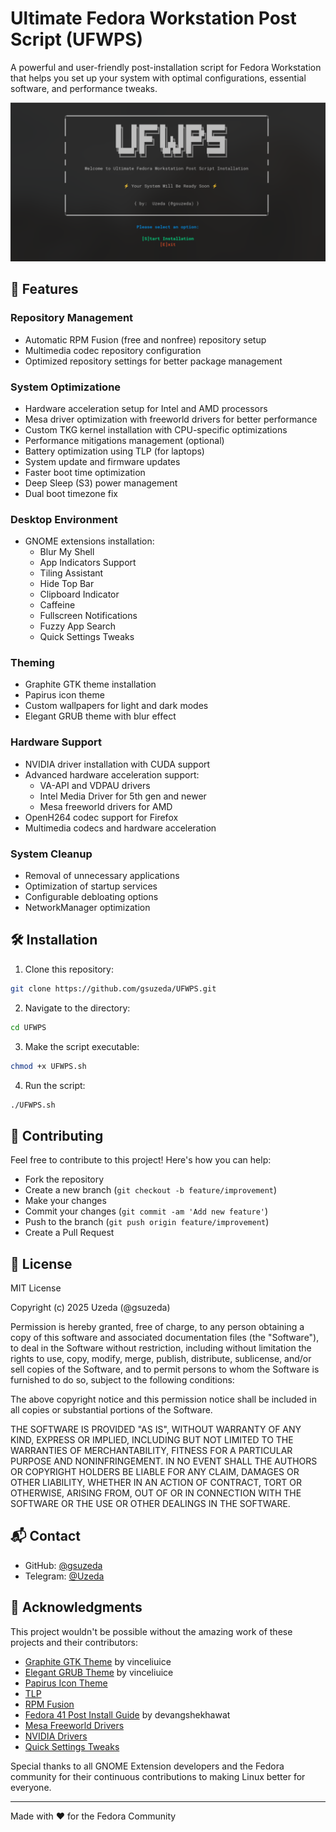 # Ultimate Fedora Workstation Post Script (UFWPS)

A powerful and user-friendly post-installation script for Fedora Workstation that helps you set up your system with optimal configurations, essential software, and performance tweaks.

<div align="center">
  <img src="screenshot.png" alt="UFWPS Screenshot" width="800"/>
</div>

## 🚀 Features

### Repository Management
- Automatic RPM Fusion (free and nonfree) repository setup
- Multimedia codec repository configuration
- Optimized repository settings for better package management

### System Optimizatione
- Hardware acceleration setup for Intel and AMD processors
- Mesa driver optimization with freeworld drivers for better performance
- Custom TKG kernel installation with CPU-specific optimizations
- Performance mitigations management (optional)
- Battery optimization using TLP (for laptops)
- System update and firmware updates
- Faster boot time optimization
- Deep Sleep (S3) power management
- Dual boot timezone fix

### Desktop Environment
- GNOME extensions installation:
  - Blur My Shell
  - App Indicators Support
  - Tiling Assistant
  - Hide Top Bar
  - Clipboard Indicator
  - Caffeine
  - Fullscreen Notifications
  - Fuzzy App Search
  - Quick Settings Tweaks

### Theming
- Graphite GTK theme installation
- Papirus icon theme
- Custom wallpapers for light and dark modes
- Elegant GRUB theme with blur effect

### Hardware Support
- NVIDIA driver installation with CUDA support
- Advanced hardware acceleration support:
  - VA-API and VDPAU drivers
  - Intel Media Driver for 5th gen and newer
  - Mesa freeworld drivers for AMD
- OpenH264 codec support for Firefox
- Multimedia codecs and hardware acceleration

### System Cleanup
- Removal of unnecessary applications
- Optimization of startup services
- Configurable debloating options
- NetworkManager optimization

## 🛠️ Installation

1. Clone this repository:
```bash
git clone https://github.com/gsuzeda/UFWPS.git
```

2. Navigate to the directory:
```bash
cd UFWPS
```

3. Make the script executable:
```bash
chmod +x UFWPS.sh
```

4. Run the script:
```bash
./UFWPS.sh
```

## 🤝 Contributing

Feel free to contribute to this project! Here's how you can help:
- Fork the repository
- Create a new branch (`git checkout -b feature/improvement`)
- Make your changes
- Commit your changes (`git commit -am 'Add new feature'`)
- Push to the branch (`git push origin feature/improvement`)
- Create a Pull Request

## 📝 License

MIT License

Copyright (c) 2025 Uzeda (@gsuzeda)

Permission is hereby granted, free of charge, to any person obtaining a copy
of this software and associated documentation files (the "Software"), to deal
in the Software without restriction, including without limitation the rights
to use, copy, modify, merge, publish, distribute, sublicense, and/or sell
copies of the Software, and to permit persons to whom the Software is
furnished to do so, subject to the following conditions:

The above copyright notice and this permission notice shall be included in all
copies or substantial portions of the Software.

THE SOFTWARE IS PROVIDED "AS IS", WITHOUT WARRANTY OF ANY KIND, EXPRESS OR
IMPLIED, INCLUDING BUT NOT LIMITED TO THE WARRANTIES OF MERCHANTABILITY,
FITNESS FOR A PARTICULAR PURPOSE AND NONINFRINGEMENT. IN NO EVENT SHALL THE
AUTHORS OR COPYRIGHT HOLDERS BE LIABLE FOR ANY CLAIM, DAMAGES OR OTHER
LIABILITY, WHETHER IN AN ACTION OF CONTRACT, TORT OR OTHERWISE, ARISING FROM,
OUT OF OR IN CONNECTION WITH THE SOFTWARE OR THE USE OR OTHER DEALINGS IN THE
SOFTWARE.

## 📬 Contact

- GitHub: [@gsuzeda](https://github.com/gsuzeda)
- Telegram: [@Uzeda](https://t.me/Uzeda)

## 🙏 Acknowledgments

This project wouldn't be possible without the amazing work of these projects and their contributors:

- [Graphite GTK Theme](https://github.com/vinceliuice/Graphite-gtk-theme) by vinceliuice
- [Elegant GRUB Theme](https://github.com/vinceliuice/Elegant-grub2-themes) by vinceliuice
- [Papirus Icon Theme](https://github.com/PapirusDevelopmentTeam/papirus-icon-theme)
- [TLP](https://github.com/linrunner/TLP)
- [RPM Fusion](https://rpmfusion.org/)
- [Fedora 41 Post Install Guide](https://github.com/devangshekhawat/Fedora-41-Post-Install-Guide) by devangshekhawat
- [Mesa Freeworld Drivers](https://rpmfusion.org/Howto/Multimedia)
- [NVIDIA Drivers](https://rpmfusion.org/Howto/NVIDIA)
- [Quick Settings Tweaks](https://github.com/qwreey/quick-settings-tweaks)

Special thanks to all GNOME Extension developers and the Fedora community for their continuous contributions to making Linux better for everyone.

---
Made with ❤️ for the Fedora Community
